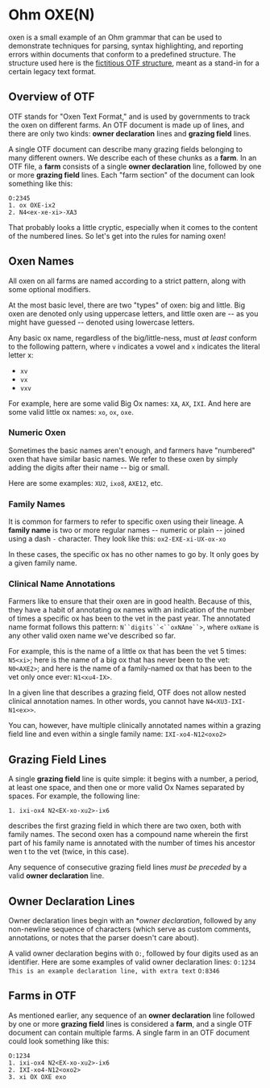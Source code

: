 # Ohm OXE(N) #
oxen is a small example of an Ohm grammar that can be used to demonstrate techniques for parsing, syntax highlighting, and reporting errors within documents that conform to a predefined structure. The structure used here is the [fictitious OTF structure](#foo), meant as a stand-in for a certain legacy text format.
  
## Overview of OTF ##
OTF stands for "Oxen Text Format," and is used by governments to track the oxen on different farms. An OTF document is made up of lines, and there are only two kinds: **owner declaration** lines and **grazing field** lines.
  
A single OTF document can describe many grazing fields belonging to many different owners. We describe each of these chunks as a **farm**. In an OTF file, a **farm** consists of a single **owner declaration** line, followed by one or more **grazing field** lines. Each "farm section" of the document can look something like this:
```otf
O:2345
1. ox OXE-ix2
2. N4<ex-xe-xi>-XA3
```
  
That probably looks a little cryptic, especially when it comes to the content of the numbered lines. So let's get into the rules for naming oxen!
  
## Oxen Names ##
All oxen on all farms are named according to a strict pattern, along with some optional modifiers.
  
At the most basic level, there are two "types" of oxen: big and little. Big oxen are denoted only using uppercase letters, and little oxen are -- as you might have guessed -- denoted using lowercase letters.
  
Any basic ox name, regardless of the big/little-ness, must *at least* conform to the following pattern, where `v` indicates a vowel and `x` indicates the literal letter x:
* `xv`
* `vx`
* `vxv`
  
For example, here are some valid Big Ox names: `XA`, `AX`, `IXI`. And here are some valid little ox names: `xo`, `ox`, `oxe`.
  
### Numeric Oxen ###
Sometimes the basic names aren't enough, and farmers have "numbered" oxen that have similar basic names. We refer to these oxen by simply adding the digits after their name -- big or small.
  
Here are some examples: `XU2`, `ixo8`, `AXE12`, etc.
  
### Family Names ###
It is common for farmers to refer to specific oxen using their lineage. A **family name** is two or more regular names -- numeric or plain -- joined using a dash `-` character. They look like this: `ox2-EXE-xi-UX-ox-xo`
  
In these cases, the specific ox has no other names to go by. It only goes by a given family name.
  
### Clinical Name Annotations ###
Farmers like to ensure that their oxen are in good health. Because of this, they have a habit of annotating ox names with an indication of the number of times a specific ox has been to the vet in the past year. The annotated name format follows this pattern: `N``digits``<``oxNAme``>`, where `oxName` is any other valid oxen name we've described so far.
  
For example, this is the name of a little ox that has been the vet 5 times: `N5<xi>`; here is the name of a big ox that has never been to the vet: `N0<AXE2>`; and here is the name of a family-named ox that has been to the vet only once ever: `N1<xu4-IX>`.
  
In a given line that describes a grazing field, OTF does not allow nested clinical annotation names. In other words, you cannot have `N4<XU3-IXI-N1<ex>>`.
  
You can, however, have multiple clinically annotated names within a grazing field line and even within a single family name: `IXI-xo4-N12<oxo2>`

  
## Grazing Field Lines ##
A single **grazing field** line is quite simple: it begins with a number, a period, at least one space, and then one or more valid Ox Names separated by spaces. For example, the following line:
  
```1. ixi-ox4 N2<EX-xo-xu2>-ix6```
  
describes the first grazing field in which there are two oxen, both with family names. The second oxen has a compound name wherein the first part of his family name is annotated with the number of times his ancestor wen t to the vet (twice, in this case).
  
Any sequence of consecutive grazing field lines *must be preceded* by a valid **owner declaration** line.
  
## Owner Declaration Lines ##
Owner declaration lines begin with an **owner declaration*, followed by any non-newline sequence of characters (which serve as custom comments, annotations, or notes that the parser doesn't care about).
  
A valid owner declaration begins with `O:`, followed by four digits used as an identifier. Here are some examples of valid owner declaration lines:
```O:1234 This is an example declaration line, with extra text```
```O:8346```
  
## Farms in OTF ##
As mentioned earlier, any sequence of an **owner declaration** line followed by one or more **grazing field** lines is considered a **farm**, and a single OTF document can contain multiple farms. A single farm in an OTF document could look something like this:
```
O:1234
1. ixi-ox4 N2<EX-xo-xu2>-ix6
2. IXI-xo4-N12<oxo2>
3. xi OX OXE exo
```
